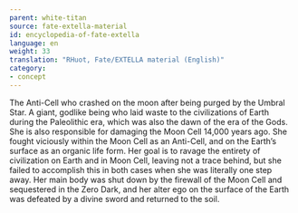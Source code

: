 ```yaml
---
parent: white-titan
source: fate-extella-material
id: encyclopedia-of-fate-extella
language: en
weight: 33
translation: "RHuot, Fate/EXTELLA material (English)"
category:
- concept
---
```


The Anti-Cell who crashed on the moon after being purged by the Umbral Star.
A giant, godlike being who laid waste to the civilizations of Earth during the Paleolithic era, which was also the dawn of the era of the Gods. She is also responsible for damaging the Moon Cell 14,000 years ago.
She fought viciously within the Moon Cell as an Anti-Cell, and on the Earth’s surface as an organic life form.
Her goal is to ravage the entirety of civilization on Earth and in Moon Cell, leaving not a trace behind, but she failed to accomplish this in both cases when she was literally one step away.
Her main body was shut down by the firewall of the Moon Cell and sequestered in the Zero Dark, and her alter ego on the surface of the Earth was defeated by a divine sword and returned to the soil.
